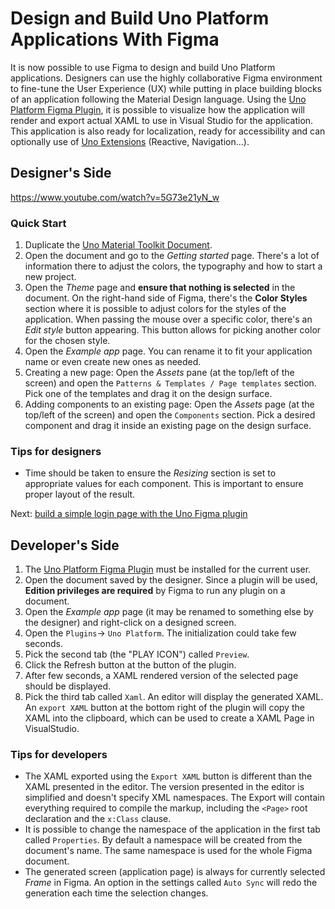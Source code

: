 # Design and Build Uno Platform Applications With Figma
It is now possible to use Figma to design and build Uno Platform applications. Designers can use the highly collaborative Figma environment to fine-tune the User Experience (UX) while putting in place building blocks of an application following the Material Design language.
Using the [Uno Platform Figma Plugin](https://www.figma.com/community/plugin/1045528009520465828/Uno-Platform), it is possible to visualize how the application will render and export actual XAML to use in Visual Studio for the application. This application is also ready for localization, ready for accessibility and can optionally use of [Uno Extensions](https://github.com/unoplatform/uno.extensions) (Reactive, Navigation...).
## Designer's Side
https://www.youtube.com/watch?v=5G73e21yN_w
### Quick Start
1. Duplicate the [Uno Material Toolkit Document](https://www.figma.com/community/file/1045411863379988189).
2. Open the document and go to the _Getting started_ page. There's a lot of information there to adjust the colors, the typography and how to start a new project.
3. Open the _Theme_ page and **ensure that nothing is selected** in the document. On the right-hand side of Figma, there's the **Color Styles** section where it is possible to adjust colors for the styles of the application. When passing the mouse over a specific color, there's an _Edit style_ button appearing. This button allows for picking another color for the chosen style.
4. Open the _Example app_ page. You can rename it to fit your application name or even create new ones as needed.
5. Creating a new page: Open the _Assets_ pane (at the top/left of the screen) and open the `Patterns & Templates / Page templates` section. Pick one of the templates and drag it on the design surface.
6. Adding components to an existing page: Open the _Assets_ page (at the top/left of the screen) and open the `Components` section. Pick a desired component and drag it inside an existing page on the design surface.
### Tips for designers
* Time should be taken to ensure the _Resizing_ section is set to appropriate values for each component. This is important to ensure proper layout of the result.

Next: [build a simple login page with the Uno Figma plugin](designers/simple-login-page.md)

## Developer's Side
1. The  [Uno Platform Figma Plugin](https://www.figma.com/community/plugin/1045528009520465828/Uno-Platform) must be installed for the current user.
2. Open the document saved by the designer. Since a plugin will be used, **Edition privileges are required** by Figma to run any plugin on a document.
3. Open the _Example app_ page (it may be renamed to something else by the designer) and right-click on a designed screen.
4. Open the `Plugins`-> `Uno Platform`. The initialization could take few seconds.
5. Pick the second tab (the "PLAY ICON") called `Preview`.
6. Click the Refresh button at the button of the plugin.
7. After few seconds, a XAML rendered version of the selected page should be displayed.
8. Pick the third tab called `Xaml`. An editor will display the generated XAML. An `export XAML` button at the bottom right of the plugin will copy the XAML into the clipboard, which can be used to create a XAML Page in VisualStudio.
### Tips for developers
* The XAML exported using the `Export XAML` button is different than the XAML presented in the editor. The version presented in the editor is simplified and doesn't specify XML namespaces. The Export will contain everything required to compile the markup, including the `<Page>` root declaration and the `x:Class` clause.
* It is possible to change the namespace of the application in the first tab called `Properties`. By default a namespace will be created from the document's name. The same namespace is used for the whole Figma document.
* The generated screen (application page) is always for currently selected _Frame_ in Figma. An option in the settings called `Auto Sync` will redo the generation each time the selection changes.